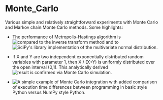 # Monte_Carlo

Various simple and relatively straightforward experiments with Monte Carlo and Markov chain Monte Carlo methods. Some highlights:

* The performance of Metropolis-Hastings algorithm is ![compared to the inverse transform method](MH-sampler_exponential.ipynb) and to ![SciPy's library implementation of the multivariate normal distribution](Metropolis-Hastings_multinormal.ipynb).

* If X and Y are two independent exponentially distributed random variables with parameter 1, then X / (X+Y) is uniformly distributed over the open interval (0,1). This analytically derived ![result is confirmed via Monte Carlo simulation](Monte_Carlo_Transformation_of_RVs.ipynb).

* ![A simple example of Monte Carlo integration](Monte_Carlo_integration_simple.ipynb) with added comparison of execution time differences between programming in basic style Python versus NumPy style Python.
